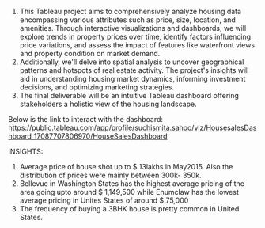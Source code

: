 1. This Tableau project aims to comprehensively analyze housing data encompassing various attributes such as price, size, location, and amenities. Through interactive visualizations and dashboards, we will explore trends in property prices over time, identify factors influencing price variations, and assess the impact of features like waterfront views and property condition on market demand. 
2. Additionally, we'll delve into spatial analysis to uncover geographical patterns and hotspots of real estate activity. The project's insights will aid in understanding housing market dynamics, informing investment decisions, and optimizing marketing strategies.
3. The final deliverable will be an intuitive Tableau dashboard offering stakeholders a holistic view of the housing landscape.

Below is the link to interact with the dashboard:
https://public.tableau.com/app/profile/suchismita.sahoo/viz/HousesalesDashboard_17087707806970/HouseSalesDashboard

INSIGHTS:
1. Average price of house shot up to $ 13lakhs in May2015. Also the distribution of prices were mainly between 300k- 350k.
2. Bellevue in Washington States has the highest average pricing of the area going upto around $ 1,149,500 while Enumclaw has the lowest average pricing in Unites States of around $ 75,000
3. The frequency of buying a 3BHK house is pretty common in United States.
